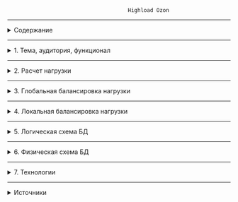 
                                          Highload Ozon


---
<details>

<summary>Содержание</summary>

#### 1. [Тема, целевая аудитория](#1)

#### 2. [Расчет нагрузки](#2)

#### 3. [Глобальная балансировка нагрузки](#3)
  
#### 4. [Локальная балансировка нагрузки](#4)
  
#### 5. [Логическая схема БД](#5)

#### 6. [Физическая схема БД](#6)

#### 7. [Технологии](#7)

  
* * #### [Источники](#sources)


</details>

---

<details id="1">
<summary>1. Тема, аудитория, функционал</summary>
<h2>1. Тема, аудитория, функционал </h2>

### Тема

__Ozon__ — выход крупнейшего E-commerce России на рынок КНР. 
Соотношение числа активных продавцов, работающих в рамках направления «Ozon Глобал», к общему числу равняется $`\frac{59K}{400K}`$ [[26](#sources)] [[27](#sources)], из этого следует актуальность выбраного рынка.

### Целевая аудитория  [[1](#sources)]
- Рынок КНР.
- Возрастная категория: 18-45 лет; 40% женщин, 60% мужчин.
- Уникальных пользователей:
	-  в месяц 70 млн. (MAU)
	-  в день 15 млн. (DAU)



### MVP
> - Каталог;
> - Поиск товаров в желаемой категории.

> - Корзина (просмотр, изменение);
> - Оформления заказа.

> - Cтраница товара;
> - Отзывы и рейтинг.

> - Список заказов;
> - Обновление статуса заказа в личном кабинете, трекинг заказа от службы доставки (получение новых данных о статусе);
> - Рассылка Push-уведомлений об изменении статуса заказа.

### Логистика и фулфилмент
В рамках __MVP__ ограничимся двумя видами фулфилмента __FBS__ и __rFBS__, откажемся от __FBO__, т.е. от хранения товара на собственных складах.

  __FBS__ (_Fulfillment by Seller_) — 
cеллер хранит товар на собственном складе,
самомостоятельно собирает заказ и передаёте заказ в службу доставки.

__rFBS__ (_real FBS_) — схема работы, при которой продавец сам отвечает за хранение и доставку товара.
 


Схема __FBS__ от Ozon  [[11](#sources)]
![alt text](images/image-8.png)

</details>

---

<details id="2">
<summary>2. Расчет нагрузки</summary>
<h2>2. Расчет нагрузки</h2>

### 2.1. Продуктовые метрики

***За ориентир взят Ozon в 2021г.***

*  `70 млн.` — **MAU** (посетителей в месяц) (80% от [[1](#sources)])
* `15 млн.` — **DAU** (посетителей в день) (20% от MAU)
* `90 тыс.` — активных продавцов [[19](#sources)]
*  `82 млн.`—  **SKU** (единиц товара) [[19](#sources)] [[20](#sources)]

* `108%` — **YoY** (годовые изменения) количества заказов `223.3 млн. - 2021г`; `465.4 млн. - 2022г` [[17](#sources)]
* `38%` — **YoY** (годовые изменения) количества покупателей, которые разместили хотя бы один заказ в течение года `25.6 млн. - 2021г`; `35.2 млн. - 2022г` [[17](#sources)]

* `36` карточек товара помещается на одной странице выдачи Озон

### Конверсии
* `3%` — **CR** (конверсия в покупку) $`CR = \frac{25.6}{12\cdot MAU} \cdot  100\% =3\%`$ — что соответсвует средней конверсии по миру  среди маркетплейсов [[18](#sources)] Откуда **MAU** равняется 70 млн.
* `70%` — **CAR** (уровень брошенных корзин),  30% процентов посетителей интернет магазинов, положивших товар в корзину, рано или поздно завершают процесс покупки, остальные 70% - брошенные корзины. [[15](#sources)]
* `2%` — конверсия в корзину из карточки товара — отношение количества добавлений товара в корзину к количеству уникальных посетителей, которые просмотрели карточку товара. Эта величина колеблится в диапазоне от 1% до 15%, используем нижнюю границу — 2%.
* `51%` —  конверсии от покупки к оставленному отзыву. `15%` пользователей не пишут развернутые комментарии, но ставят оценку товару. `6%` от тех кто оставил отзыв прикрепят фотографию [[29](#sources)] 
*  `7%` — показатель отказа (Bounce Rate), следовательно конверсия из авторизации в поиск 93%, т.е 7% от DAU при заходе на главную страницу покидают сайт, ничего не сделав, а 93% хотя бы пользуются поиском или каталогом.[[16](#sources)]





---
### Операционные показатели по годам [[21](#sources)]

***Формула для рассёта месячной аудитории: $` MAU = \frac{П/г}{12 \cdot CR}`$***


| Год  | П/г  | *П/г-YoY* | MAU | З/г   | *З/г-YoY* | Чз/г    |*Чз/г-YoY* | SKU |
| ---- | ---- | ----      | --- | ----- | -----     |---      |--         | --  |
| 2023 | 46.1 | +31%      | 128 | 966   | +107%     | 21      | +59%      | 250 | 
| 2022 | 35,2 | +37%      | 98  | 465.4 | +108%     | 13.2    | +52%      | 170 |
| **TOTAL**| —| —         | —   |**356.8** | —      | —       | —         | —   |
|`2021`| 25,6 | +86%      | 70  | 223.3 | +202%     | 8.7     | +61%      | 82  |
| 2020 | 13,8 | +75%      | 38  | 73.9  | +132%     | 5,4     | +33%      | 11  |
| 2019 | 7,9  | —         | 22  | 31.8  | +105%     | 4,0     | —         | —   |
| 2018 | —    | —         | —   | 15.5  | +80%      | —       | —         | —   |
| 2017 | —    | —         | —   | 8.6   | +50%      | —       | —         | —   |
| 2016 | —    | —         | —   | 5.7   | —         | —       | —         | —   |



 Расшифровка столбцов:
* **П/г** *[млн.]* —  количество активных (уникальных) покупателей, разместивших заказ хотя бы раз в течение года.
* **З/г** *[млн.]* —  количество заказов от всех покупателей за год. [[21](#sources)] [[25](#sources)] 
* **Чз/г**  — среднее количество заказов, сделанных покупателем в течение года.
* **SKU** *[млн.]* — ассортимент единиц товара на площадке.



![Рост кол-ва заказов Ozon](images/image-10.png)

---
### Технические метрики от Ozon

- `612k` — заказов в сутки  $`\frac{223.3 \cdot 10^6}{365} = 611780`$  [[1](#sources)]
- `60k` — заказов в минуту в дни распродаж = [[1](#sources)]
- `6kRPS` — нагрузка на поиск и каталог (пропорционально росту MAU возьмём 55% от RPS в 2023г [[13](#sources)]) 
- `27.5kRPS` — в пике нагрузка на поиск и каталог (55% от [[13](#sources)])

***MAU*** за 2023 = 128 млн. $`\frac{70}{128} \cdot 100 \%=55\%`$. Следовательно RPS в 2021: $`11kRPS \cdot 0.55 = 6kRPS`$, пиковый: $`50kRPS \cdot 0.55 = 27.5kRPS`$

---

### Cтатусы заказа [[23](#sources)]

#### Статусы до отправки
| *Создан*| *Ожидает оплаты*|  *В сборке*|
|-|-|-|

#### Статусы после отправки:
| *Передаётся в доставку*| *В пути*| *У курьера* | *Ожидает*| *Доставлено* |*Получен* |*Отменено* |
|-|-|-|-|-|-|-|


Наиболее вероятная цепочка статусов: *'В сборке'* — *'Передаётся в доставку'* — *'В пути'*  — *'У курьера'* — *'Получен'*.
Итого в среднем заказ проходит через 5 статусов. Рассылка Push-уведомлений по двум статусам: *'В пути'* и *'У курьера'*/*'Ожидает'*.
 
---

### Среднее количество действий пользователя по типам в день

----

Открытых источников информации нет. Данные о *среднем количестве действий пользователя по типам в день* получены из сердних показателей конверсий по eCommerce [[14](#sources)] [[15](#sources)] [[16](#sources)], отталкиваясь от технических метрик Ozon  [[1](#sources)] [[13](#sources)].



| Действие | Расчёт | В среднем за день|
| ---- | ---- | ---- |
| Просмотр каталога и поиск | $`\frac{6kRPS\cdot 3600 \cdot 24}{93\% \cdot DAU} `$ | 37 |
| Заказ товара | $`\frac{611 780}{93\% \cdot  DAU}`$ | 0.04 |
| Добавление в корзину | $`\frac{0.04}{30\%}`$ | 0.13 |
| Просмотр отдельного товара | $`\frac{0.13}{2\%}`$| 6,5 |
| Отзывы и рейтинг | $`51\% \cdot 0.04`$ | 0.02 | 
| Обновление статуса заказа   |  $`0.04 \cdot 5`$  | 0.2 |
| Просмотр списка заказов     |  $`70\% \cdot 0.2`$ | 0.14 |
| Рассылка Push-уведомлений | $`\frac{2}{5} \cdot 0.2`$ | 0.08 | 



---

### 2.2. Технические метрики

### RPS
| Действие | Расчёт | В среднем за день|
| ---- | ---- | ---- |
| Просмотр каталога и поиск | [[13](#sources)] | 6k RPS |
| Заказ товара | $`\frac{223.6\ \cdot\ 10^{6}}{365\cdot24\cdot3600}`$ | 7 RPS |
| Добавление в корзину | $`\frac{0.13\cdot DAU\cdot0.93}{24\cdot3600}`$ | 21 RPS |
| Просмотр отдельного товара | $`\frac{6.5\cdot DAU\cdot0.93}{24\cdot3600}`$ | 1050 RPS |
| Отзывы и рейтинг | $`\frac{0.02\cdot DAU\cdot0.93}{24\cdot3600}`$ | 4 RPS | 
| Обновление статуса заказа   |  $`\frac{0.2\cdot DAU\cdot0.93}{24\cdot3600}`$  | 32 RPS |
| Просмотр списка заказов     |  $`\frac{0.14\cdot DAU\cdot0.93}{24\cdot3600}`$ | 23 RPS |
| Рассылка Push-уведомлений | $`\frac{ 0.08\cdot DAU\cdot0.93}{24\cdot3600}`$ | 12 RPS | 


---
### Размер хранения в разбивке по типам данных

#### Карточка товара без учёта отзывов
Ozon позволяет добавлять до 15 фотографий к карточке товара, размером не более 10 Мб.[[24](#sources)] Возьмём среднюю оценку 7 фотографий на товар и средний размер фотографии 200 КБ, тогда общий объем фотографий `1,37 Мб`.

Описание товара может содержать текст и изображения. Среднее описание товара составляет 500 слов, что составляет около 1 Кб, с учётом дополнительных технических сведений 2 Кб. В среднем содержит 2 изображения ~ 400 Кб. В сумме ~`0.4 Мб`.

Итого ***`1.77 Мб`  на краточку***. $`82\cdot 10^6 \cdot 1.77 = 145 140 000  Mb \Rightarrow`$  `138,42 Тб`

#### Отзывы и рейтинг
Конверсия от покупки к оставленному отзыву 51%. Из таблицы операционных показателей видно, что за 2016г-2021г было сделано 356.8 млн. заказов $\Rightarrow$ 182 млн. отзывов. 
15% имееют только рейтинг $\Rightarrow$ `53.5 млн`, а остальные `128.5 млн` - полноценный отзыв. 6% имеют фотографии  $\Rightarrow$ `21.4 млн.`

Выделим на текст для отзыва в среднем 256 байт 0.25 Кб. $`128.5 \cdot 10^6 \cdot 0.25 = 32 125 000Kb \Rightarrow`$ 0.03 Тб. 1 байт на рейтинг: 53.5 млн. байт = 0,000049 Тб.

Заложим на медиаконтент в отзыве 0.5 Мб $\Rightarrow$
$`21.4 \cdot 10^6 \cdot 0.5 = 10 700 000 Mb \Rightarrow`$ `10,2 Тб`

---
Итого в сумме `150 Тб` хранилища требуется на момент конца 2021г.

YoY в 2022г для ассортимента SKU равняется +107%  $\Rightarrow$  Тогда за 2022г хранище карточек товара выростет ешё на 148,5Гб.

*З/г-YoY* равняется +108%   $\Rightarrow$ хранилище отзывов вырастет на 11 Тб

Итого сумарный рост за 2022г равен `160 Тб`


---
### Сетевой трафик


На странице выдачи 36 карточек товара, каждая из которых имеет в среднем 7 фотографий в формате webp (~50kb).
$`36 \cdot 7 \cdot 50 Kb = 12600 Kb = 12.3 Mb`$

Пиковый коэффициент трафика от среднего **1.5**
#### Исходящий трафик

| Тип запроса | Размер 1 запроса |  Суточный Тбит/сутки |  Гбит/с| Пиковый Гбит/c |
|--------| --   | ----                                  |    -   | --     |
|Страница товара |2 Mb|$`2\cdot 6.5 \cdot 0.93\cdot DAU = 1383.6`$|16.4|24.6|
|Просмотр каталога и поиск|12.3 Mb| $`12.3\cdot6.5\cdot 0.93\cdot DAU=48436`$|574.06|861.09|
|**TOTAL**| |49 819.6| 590.46                          |     861.09    |




</details>

---
<details id="3">
<summary>3. Глобальная балансировка нагрузки</summary>
<h2>3. Глобальная балансировка нагрузки</h2>

Плотность населения КНР
![alt text](images/image-1.png)
</details>

---

<details id="4">
<summary>4. Локальная балансировка нагрузки</summary>
<h2>4. Локальная балансировка нагрузки</h2>

Возможные решения:
* *Weight round robin*
* *Consistent Hash*
* *Least Connected*
* *PeakEWMA*
#### Выберем *_PeakEWMA_*
Рассчитываем скользящее среднее
времени длительности запросов и,
исходя из этого, выбираем бэкенд, на
который вышлем нагрузку.
Данный алгоритм использует концепцию экспоненциально взвешенных скользящих средних для определения «пиковой» нагрузки серверов.
Присваивая веса недавним измерениям трафика, он точно фиксирует текущую нагрузку сервера и динамически корректирует свой выбор для входящих запросов.

Эксперимент с тремя алгоритмами: round robin, least loaded, and peak exponentially-weighted moving average (“peak EWMA”)
![alt text](images/image-2.png)

*PeakEWMA* показал наибольшее лучшии метрики при тестах в Ozon.
![alt text](images/image-3.png)

</details>

---

<details id="5">
<summary>5. Логическая схема БД</summary>
<h2>5. Логическая схема БД</h2>

```mermaid
erDiagram
  PROFILE ||--o{ ORDER_INFO : includes
  PROFILE ||--o{ ADDRESS : includes
  PROFILE ||--o{ CART : includes

  ORDER_INFO ||--o{ ORDER_ITEM : includes

  PRODUCT ||--o{ ORDER_ITEM: includes
  PRODUCT ||--o{ SHOPPING_CART_ITEM : includes
  CATEGORY ||--|{ PRODUCT : includes
  STATUS ||--|{ ORDER_INFO : includes
  CART ||--o{ SHOPPING_CART_ITEM : includes

  COMMENT ||--o{ PROFILE : includes
  COMMENT ||--o{ PRODUCT : includes


  PROFILE {
    uuid id PK
    text login UK
    text description
    text imgsrc
	  text phone
    text passwordhash
  }

  PRODUCT {
    uuid id PK
    text name UK
    text description
    int price
    text imgsrc
    numeric rating
    uuid category FK
	int	count_comments
  }

  COMMENT {
    uuid id PK
    uuid product_id FK
    uuid profile_id FK
	text comment
	int rating
  }


  ORDER_INFO {
    uuid id PK
    uuid profile_id FK
    uuid promocode_id FK
    int status_id FK
	uuid address_id FK
    timestampz creation_at
    timestampz delivery_at
  }

  STATUS {
    serial id PK
    text name UK
  }

  ORDER_ITEM {
    uuid id PK
    uuid order_info_id FK
    uuid product_id FK
    int quantity
    int price
  }

  ADDRESS {
    uuid id PK
    uuid profile_id FK
    text city
    text street
    text house
    text flat
    bool is_current
  }

  CATEGORY {
    serial id PK
    text name UK
    int parent FK
  }

  CART {
    uuid id PK
    uuid profile_id FK
    bool is_current
  }
  
  SHOPPING_CART_ITEM {
    uuid id PK
    uuid cart_id FK
    uuid product_id FK
    int quantity
  }
```

 

| Type          | Byte size |
| ------------- | --------- |
| SERIAL        | 4         |
| UUID          | 16        |
| INT           | 4         |
| NUMERIC(3, 2) | 8         |
| timestampz    | 8         |
| boolean       | 1         |


| Table              | Row size [byte]                   | Number of row | Total |
| ------------------ | --------------------------------- | ------------- | ----- |
| PROFILE            | 16 + 32 + 128 + 64 + 19 +64 = 323 |               |       |
| PRODUCT            |                                   |               |       |
| COMMENT            |                                   |               |       |
| ORDER_INFO         |                                   |               |       |
| STATUS             |                                   |               |       |
| ORDER_ITEM         |                                   |               |       |
| ADDRESS            |                                   |               |       |
| CATEGORY           |                                   |               |       |
| CART               |                                   |               |       |
| SHOPPING_CART_ITEM |                                   |               |       |

</details>

---

<details id="6">
<summary>6. Физическая схема БД</summary>
<h2>6. Физическая схема БД</h2>

Используем СУБД PostgreSQL и патерн Database Per Service.
#### Преимущества PostgreSQL:
* Поддержка БД неограниченного размера
* Мощные и надёжные механизмы транзакций и репликации
* Легко масштабировать 

### Потоковая репликация

#### Плюсы
* Работает из коробки.
* Годами обкатанная технология.
* Низкое потребление ресурсов, так как никакой логики
 при репликации нет, изменения выполняются в том же
порядке, что и на мастере.
* Простота конфигурации, настроил и забыл, простое
побайтовое копирование через WAL.

#### Минусы
* Реплицируется весь кластер целиком.
* Реплицируются все операции, включая ошибки.
* Изменения применяются в один поток.
* Работа только в рамках одной мажорной версии.
* Слейвы только read only.

![alt text](images/image-5.png)

Структура кластера:
Один мастер, одна синхронная релпика и несколько асинхронных.

Патерн работы с данными.
Пишем в мастер.
Если супер актуальные данные и нужно минимизировать отставания, то читаем с синхронной реплики. В ином случае с асинхронных.
Избегаем обильного чтения с мастера и по возможности с синхронной реплики.
Базовое правило — в мастер пишем, читаем только из слейвов. Сихроная реплица выполняет функцию фейловера, она всегда находиться в другом ДЦ.

### Партиционирование

#### Решаемые проблемы:
Если много удаляем/апдейтим записи в базе, то vacuum может работать довольно долго.
Операции insert/update перестраивают индексы, идет перебалансировка деревьев.

Засчёт партиционирования кол-во индексов будет намного меньше, vacuum работает быстро на маленьких таблицах, следовательно все проблемы больших таблиц будут в N раз меньше.

Кол-во партиций делаем не более 100-200.

### Шардинг

Шардинг и решардинг сложная процедура, и использование готовых инструментов для шардинга в случае непридвиденных ситуаций приводит к разбирательству с чёрным ящиком. Сделаем свой инструмент.

#### Получение физического адреса данных и решардинг.
Shard Key, к примеру, user_id. Берём остаток от деления по модулю на 1024 от user_id и в зависимости от интервала куда попадает резуьтат 0..127, 128..255, 256..383 и т.д. выбираем физисеский адрес. Следоват решардинг делаем в рамках одного кластера и для этого делим предыдущие интервалы попалам, получаем: 0..63, 64..127, 128..191 и т.д.

![alt text](images/image-4.png)

В итоге, из опыта Ozon, для таблицы _CART_ чтобы держать 20K RPS можно сделать 32 шарда: 1 синхронная реплика и 2 асинхронных реплики, 100 партиций: cart_0, cart_1, cart_2...

#### Асинхронное межсервисное взаимодействие. Сбор измененных данных с паттерном Outbox на Apache Kafka. 

Этот паттерн решенает проблемыу потери событий.
![alt text](images/image-6.png)
__Коньюмер-группа: Cервис отслеживания заказа__

![alt text](images/image-7.png)
__Внутреннее устройство__

Используем Батчинг + сжатие

#### Сетевая файловая система (CEPH)

</details>

---

<details  id="7">
<summary>7. Технологии</summary>
<h2>7. Технологии</h2>

</details>

---

<details id="sources">

<summary>Источники</summary>
<h2>Источники</h2>

1. https://ozon.tech/
2. https://habr.com/ru/companies/ozontech/articles/667600/
3. https://www.youtube.com/watch?v=kIZ_4PNvkro
4. https://habr.com/ru/companies/ozontech/articles/749328/
5. https://linkerd.io/2016/03/16/beyond-round-robin-load-balancing-for-latency/
6. https://tenchat.ru/media/1400080-privet-bezuprechniy-balans-ili-kombinatsiya-peakewma-i-p2c-ot-twitter
7. https://super-video-tube.ru/video/7A7Cq9w0G9Y/ozon-tech-community-go-meetup/
8. https://speakerdeck.com/ozontech/dmitrii-loghovskii-kak-zastavit-vashu-bazu-dannykh-dierzhat-20k-rps-varianty-masshtabirovaniia-i-ikh-minusy
9. https://bigdataschool.ru/blog/transactional-outbox-pattern-on-neo4j-and-kafka.html
10. https://speakerdeck.com/ozontech/viktor-korieisha-camyie-rasprostraniennyie-oshibki-pri-rabotie-s-apache-kafka
11. https://seller-edu.ozon.ru/how-to-start/onboarding/step-4-choose-work-mode 
12. https://speakerdeck.com/ozontech/boris-kuzovatkin-put-posylki-kliuchievyie-tiekhnologhii-i-proiekty-v-loghistikie
13. https://speakerdeck.com/ozontech/van-khachatrian-osobiennosti-stiek-i-protsiessy-komandy-poisk-riekomiendatsii-rieklama
14. https://baymard.com/blog/ecommerce-checkout-usability-report-and-benchmark
15. https://baymard.com/lists/cart-abandonment-rate
16. https://vc.ru/marketing/684029-ecommerce-metriki-dlya-novichkov-chto-zameryat-v-internet-magazine
17. https://corp.ozon.ru/tpost/ykmxt937i1-ozon-obyavlyaet-rezultati-za-chetvertii
18. https://www.yaguara.co/average-e-commerce-conversion-rate/
19. https://corp.ozon.ru/tpost/nlexf0jrb1-ozon-predostavlyaet-obnovlennuyu-informa
20. https://russianblogs.com/article/24031270152/
21. https://ir.ozon.com/ru/
22. https://e-pepper.ru/news/kak-riteylery-motiviruyut-klientov-ostavlyat-otzyvy.html
23. https://docs.ozon.ru/common-mobile/order/status/?country=RU
24. https://seller-edu.ozon.ru/work-with-goods/trebovaniya-k-kartochkam-tovarov/media/foto-i-video-tovara
25. https://top100.datainsight.ru/
26. https://sia.ru/?section=484&action=show_news&id=458179
27. https://journal.tinkoff.ru/news/review-ozon-3q2023/
28. https://vc.ru/marketing/603057-tendencii-v-otzyvah-klientov-2023
29. [Опрос Market Papa](https://traff.ink/marketpleysy/povedenie-pokypatlei-na-marketplacah/)
</details>